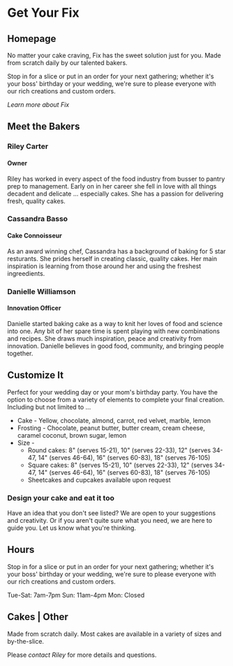# Get Your Fix

## Homepage

No matter your cake craving, Fix has the sweet solution just for you. Made from scratch daily by our talented bakers.

Stop in for a slice or put in an order for your next gathering; whether it's your boss' birthday or your wedding, we're sure to please everyone with our rich creations and custom orders.

*Learn more about Fix*

## Meet the Bakers

### Riley Carter
#### Owner

Riley has worked in every aspect of the food industry from busser to pantry prep to management. Early on in her career she fell in love with all things decadent and delicate ...  especially cakes. She has a passion for delivering fresh, quality cakes.

### Cassandra Basso
#### Cake Connoisseur

As an award winning chef, Cassandra has a background of baking for 5 star resturants. She prides herself in creating classic, quality cakes. Her main inspiration is learning from those around her and using the freshest ingreedients.

### Danielle Williamson
#### Innovation Officer

Danielle started baking cake as a way to knit her loves of food and science into one. Any bit of her spare time is spent playing with new combinations and recipes. She draws much inspiration, peace and creativity from innovation.  Danielle believes in good food, community, and bringing people together.

## Customize It

Perfect for your wedding day or your mom's birthday party.  You have the option to choose from a variety of elements to complete your final creation. Including but not limited to ...

* Cake - Yellow, chocolate, almond, carrot, red velvet, marble, lemon
* Frosting - Chocolate, peanut butter, butter cream, cream cheese, caramel coconut, brown sugar, lemon
* Size -
  * Round cakes: 8" (serves 15-21), 10" (serves 22-33), 12" (serves 34-47, 14" (serves 46-64), 16" (serves 60-83), 18" (serves 76-105)
  * Square cakes: 8" (serves 15-21), 10" (serves 22-33), 12" (serves 34-47, 14" (serves 46-64), 16" (serves 60-83), 18" (serves 76-105)
  * Sheetcakes and cupcakes available upon request

### Design your cake and eat it too

Have an idea that you don't see listed? We are open to your suggestions and creativity. Or if you aren't quite sure what you need, we are here to guide you. Let us know what you're thinking.

## Hours

Stop in for a slice or put in an order for your next gathering; whether it's your boss' birthday or your wedding, we're sure to please everyone with our rich creations and custom orders.

Tue-Sat: 7am-7pm
Sun: 11am-4pm
Mon: Closed

## Cakes | Other

Made from scratch daily. Most cakes are available in a variety of sizes and by-the-slice.

Please *contact Riley* for more details and questions.
